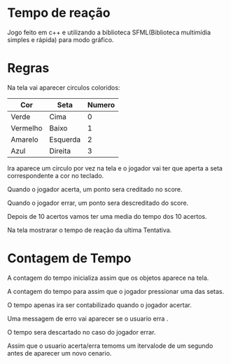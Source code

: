 # Tempo de reação
Jogo feito em c++ e utilizando a biblioteca SFML(Biblioteca multimídia simples e rápida) para modo gráfico.
# Regras
Na tela vai aparecer circulos coloridos:

| Cor      | Seta     | Numero |
|----------|----------|--------|
| Verde    | Cima     | 0      |
| Vermelho | Baixo    | 1      |
| Amarelo  | Esquerda | 2      |
| Azul     | Direita  | 3      |
  
Ira aparece um circulo por vez na tela e o jogador vai ter que  aperta a
seta correspondente a cor no teclado.

Quando o jogador acerta, um ponto sera creditado no score.

Quando o jogador errar, um ponto sera descreditado do score.

Depois de 10 acertos vamos  ter uma media do tempo dos 10 acertos.

Na tela mostrarar o tempo de reação da ultima Tentativa.

# Contagem de Tempo

A contagem do tempo inicializa assim que os objetos aparece na tela.

A contagem do tempo para assim que o jogador pressionar uma  das setas.

O tempo apenas ira ser contabilizado quando o jogador acertar.

Uma messagem de erro vai aparecer se o usuario erra .

O tempo sera descartado no caso do jogador errar.

Assim que o usuario acerta/erra temoms um itervalode de um segundo
antes de aparecer um novo cenario. 


